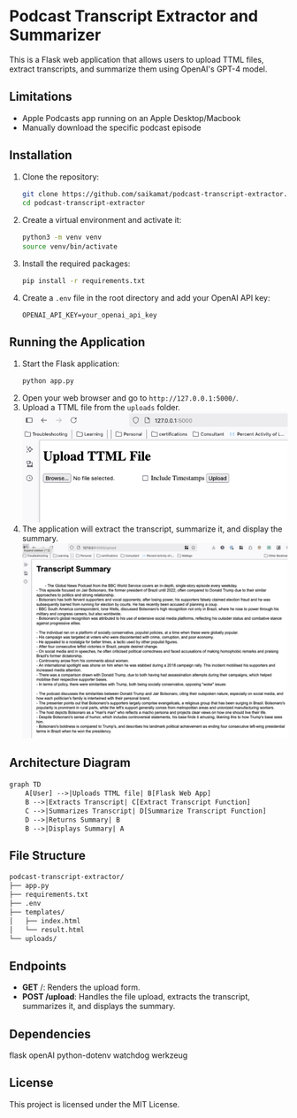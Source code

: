 # Podcast Transcript Extractor and Summarizer

This is a Flask web application that allows users to upload TTML files, extract transcripts, and summarize them using OpenAI's GPT-4 model.

## Limitations
- Apple Podcasts app running on an Apple Desktop/Macbook
- Manually download the specific podcast episode

## Installation

1. Clone the repository:
    ```sh
    git clone https://github.com/saikamat/podcast-transcript-extractor.git
    cd podcast-transcript-extractor
    ```

2. Create a virtual environment and activate it:
    ```sh
    python3 -m venv venv
    source venv/bin/activate
    ```

3. Install the required packages:
    ```sh
    pip install -r requirements.txt
    ```

4. Create a `.env` file in the root directory and add your OpenAI API key:
    ```plaintext
    OPENAI_API_KEY=your_openai_api_key
    ```

## Running the Application

1. Start the Flask application:
    ```sh
    python app.py
    ```
2. Open your web browser and go to `http://127.0.0.1:5000/`.
3. Upload a TTML file from the `uploads` folder.
![image](./assets/upload.png)
4. The application will extract the transcript, summarize it, and display the summary.
![image](./assets/summary.png)
## Architecture Diagram

```mermaid
graph TD
    A[User] -->|Uploads TTML file| B[Flask Web App]
    B -->|Extracts Transcript| C[Extract Transcript Function]
    C -->|Summarizes Transcript| D[Summarize Transcript Function]
    D -->|Returns Summary| B
    B -->|Displays Summary| A
```
## File Structure
```
podcast-transcript-extractor/
├── app.py
├── requirements.txt
├── .env
├── templates/
│   ├── index.html
│   └── result.html
└── uploads/
```

## Endpoints
- **GET** /: Renders the upload form.
- **POST /upload**: Handles the file upload, extracts the transcript, summarizes it, and displays the summary.
## Dependencies
flask
openAI
python-dotenv
watchdog
werkzeug
## License
This project is licensed under the MIT License.